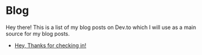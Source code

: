 # Blog
Hey there! This is a list of my blog posts on Dev.to which I will use as a main source for my blog posts.

<!-- BLOG-POST-LIST:START -->
- [Hey, Thanks for checking in!](https://dev.to/zariaa27/hey-thanks-for-checking-in-36ln)
<!-- BLOG-POST-LIST:END -->
